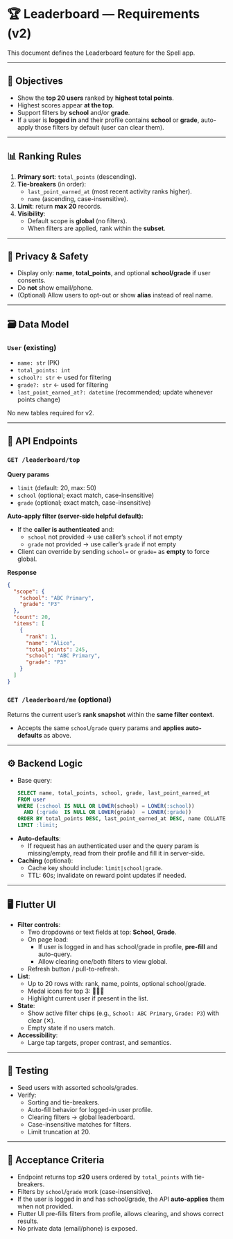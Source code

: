 # 🏆 Leaderboard — Requirements (v2)

This document defines the Leaderboard feature for the Spell app.

---

## 🎯 Objectives
- Show the **top 20 users** ranked by **highest total points**.
- Highest scores appear **at the top**.
- Support filters by **school** and/or **grade**.
- If a user is **logged in** and their profile contains **school** or **grade**, auto-apply those filters by default (user can clear them).

---

## 📊 Ranking Rules

1. **Primary sort**: `total_points` (descending).
2. **Tie-breakers** (in order):
   - `last_point_earned_at` (most recent activity ranks higher).
   - `name` (ascending, case-insensitive).
3. **Limit**: return **max 20** records.
4. **Visibility**:
   - Default scope is **global** (no filters).
   - When filters are applied, rank within the **subset**.

---

## 🔐 Privacy & Safety
- Display only: **name**, **total_points**, and optional **school/grade** if user consents.
- Do **not** show email/phone.
- (Optional) Allow users to opt-out or show **alias** instead of real name.

---

## 🗃️ Data Model

### `User` (existing)
- `name: str` (PK)
- `total_points: int`
- `school?: str`  ← used for filtering
- `grade?: str`   ← used for filtering
- `last_point_earned_at?: datetime` (recommended; update whenever points change)

No new tables required for v2.

---

## 🔌 API Endpoints

### `GET /leaderboard/top`
**Query params**
- `limit` (default: 20, max: 50)
- `school` (optional; exact match, case-insensitive)
- `grade` (optional; exact match, case-insensitive)

**Auto-apply filter (server-side helpful default):**
- If the **caller is authenticated** and:
  - `school` not provided → use caller’s `school` if not empty
  - `grade` not provided → use caller’s `grade` if not empty
- Client can override by sending `school=` or `grade=` as **empty** to force global.

**Response**
```json
{
  "scope": {
    "school": "ABC Primary",
    "grade": "P3"
  },
  "count": 20,
  "items": [
    {
      "rank": 1,
      "name": "Alice",
      "total_points": 245,
      "school": "ABC Primary",
      "grade": "P3"
    }
  ]
}
```

### `GET /leaderboard/me` (optional)
Returns the current user’s **rank snapshot** within the **same filter context**.
- Accepts the same `school`/`grade` query params and **applies auto-defaults** as above.

---

## ⚙️ Backend Logic

- Base query:
  ```sql
  SELECT name, total_points, school, grade, last_point_earned_at
  FROM user
  WHERE (:school IS NULL OR LOWER(school) = LOWER(:school))
    AND (:grade  IS NULL OR LOWER(grade)  = LOWER(:grade))
  ORDER BY total_points DESC, last_point_earned_at DESC, name COLLATE NOCASE ASC
  LIMIT :limit;
  ```
- **Auto-defaults**:
  - If request has an authenticated user and the query param is missing/empty, read from their profile and fill it in server-side.
- **Caching** (optional):
  - Cache key should include: `limit|school|grade`.
  - TTL: 60s; invalidate on reward point updates if needed.

---

## 🖥️ Flutter UI

- **Filter controls**:
  - Two dropdowns or text fields at top: **School**, **Grade**.
  - On page load:
    - If user is logged in and has school/grade in profile, **pre-fill** and auto-query.
    - Allow clearing one/both filters to view global.
  - Refresh button / pull-to-refresh.
- **List**:
  - Up to 20 rows with: rank, name, points, optional school/grade.
  - Medal icons for top 3: 🥇🥈🥉
  - Highlight current user if present in the list.
- **State**:
  - Show active filter chips (e.g., `School: ABC Primary`, `Grade: P3`) with clear (✕).
  - Empty state if no users match.
- **Accessibility**:
  - Large tap targets, proper contrast, and semantics.

---

## 🧪 Testing

- Seed users with assorted schools/grades.
- Verify:
  - Sorting and tie-breakers.
  - Auto-fill behavior for logged-in user profile.
  - Clearing filters → global leaderboard.
  - Case-insensitive matches for filters.
  - Limit truncation at 20.

---

## 📝 Acceptance Criteria

- Endpoint returns top **≤20** users ordered by `total_points` with tie-breakers.
- Filters by `school`/`grade` work (case-insensitive).
- If the user is logged in and has school/grade, the API **auto-applies** them when not provided.
- Flutter UI pre-fills filters from profile, allows clearing, and shows correct results.
- No private data (email/phone) is exposed.
